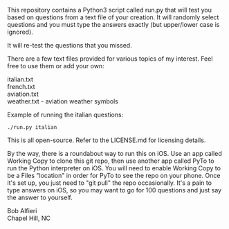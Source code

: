 This repository contains a Python3 script called run.py that will test you based on questions from a text file of your creation. It will randomly select questions and you must type the answers exactly (but upper/lower case is ignored). 

It will re-test the questions that you missed.

There are a few text files provided for various topics of my interest. Feel free to use them or add your own:

italian.txt<br>
french.txt<br>
aviation.txt<br>
weather.txt - aviation weather symbols<br>

Example of running the italian questions:

    ./run.py italian

This is all open-source.  Refer to the LICENSE.md for licensing details.  

By the way, there is a roundabout way to run this on iOS. Use an app called Working Copy to clone this git repo, then use another app called PyTo to run the Python interpreter on iOS. You will need to enable Working Copy to be a Files "location" in order for PyTo to see the repo on your phone.  Once it's set up, you just need to "git pull" the repo occasionally. It's a pain to type answers on iOS, so you may want to go for 100 questions and just say the answer to yourself.

Bob Alfieri<br>
Chapel Hill, NC
